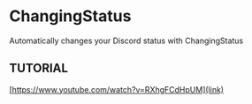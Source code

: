 # ChangingStatus
Automatically changes your Discord status with ChangingStatus

## TUTORIAL
[https://www.youtube.com/watch?v=RXhgFCdHpUM](link)
